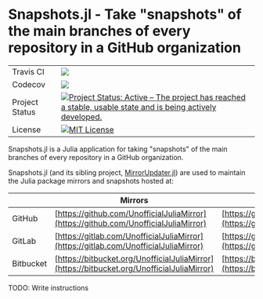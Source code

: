 # Snapshots.jl - Take "snapshots" of the main branches of every repository in a GitHub organization

<table>
    <tbody>
        <tr>
            <td>Travis CI</td>
            <td><a href="https://travis-ci.com/UnofficialJuliaMirrorSnapshots/Snapshots.jl/branches"><img src="https://travis-ci.com/UnofficialJuliaMirrorSnapshots/Snapshots.jl.svg?branch=master"></a></td>
        </tr>
        <tr>
            <td>Codecov</td>
            <td><a href="https://codecov.io/gh/UnofficialJuliaMirrorSnapshots/Snapshots.jl"><img src="https://codecov.io/gh/UnofficialJuliaMirrorSnapshots/Snapshots.jl/branch/master/graph/badge.svg" /></a></td>
        </tr>
        <tr>
            <td>Project Status</td>
            <td><a href="https://www.repostatus.org/#active"><img src="https://www.repostatus.org/badges/latest/active.svg" alt="Project Status: Active – The project has reached a stable, usable state and is being actively developed." /></a></td>
        </tr>
        <tr>
            <td>License</td>
            <td><a href="LICENSE"><img title="MIT License" alt="MIT License" src="https://img.shields.io/github/license/mashape/apistatus.svg"></a></td>
        </tr>
    </tbody>
</table>

Snapshots.jl is a Julia application for taking "snapshots" of the main branches of every repository in a GitHub organization.

Snapshots.jl (and its sibling project, [MirrorUpdater.jl](https://github.com/UnofficialJuliaMirror/MirrorUpdater.jl)) are used to maintain the
Julia package mirrors and snapshots hosted at:

| | Mirrors | Snapshots |
| ------ | ------- | --------- |
| GitHub | [https://github.com/UnofficialJuliaMirror](https://github.com/UnofficialJuliaMirror) | [https://github.com/UnofficialJuliaMirrorSnapshots](https://github.com/UnofficialJuliaMirrorSnapshots) |
| GitLab | [https://gitlab.com/UnofficialJuliaMirror](https://gitlab.com/UnofficialJuliaMirror) | [https://gitlab.com/UnofficialJuliaMirrorSnapshots](https://gitlab.com/UnofficialJuliaMirrorSnapshots) |
| Bitbucket | [https://bitbucket.org/UnofficialJuliaMirror](https://bitbucket.org/UnofficialJuliaMirror) | [https://bitbucket.org/UnofficialJuliaMirrorSnapshots](https://bitbucket.org/UnofficialJuliaMirrorSnapshots) |

TODO: Write instructions


